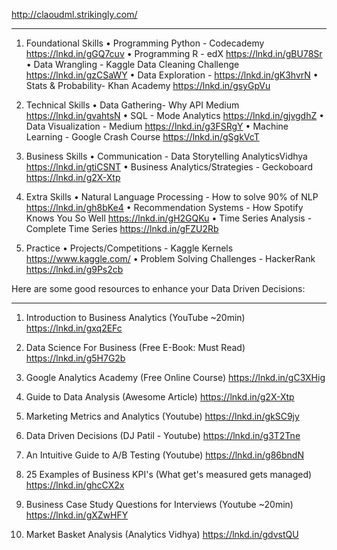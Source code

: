 http://claoudml.strikingly.com/



- - -
1. Foundational Skills
• Programming Python - Codecademy https://lnkd.in/gGQ7cuv
• Programming R - edX https://lnkd.in/gBU78Sr
• Data Wrangling - Kaggle Data Cleaning Challenge https://lnkd.in/gzCSaWY
• Data Exploration - https://lnkd.in/gK3hvrN
• Stats & Probability- Khan Academy https://lnkd.in/gsyGpVu

2. Technical Skills
• Data Gathering- Why API Medium https://lnkd.in/gvahtsN
• SQL - Mode Analytics https://lnkd.in/gjvgdhZ
• Data Visualization - Medium https://lnkd.in/g3FSRgY
• Machine Learning - Google Crash Course https://lnkd.in/gSgkVcT

3. Business Skills
• Communication - Data Storytelling AnalyticsVidhya  https://lnkd.in/gtiCSNT
• Business Analytics/Strategies - Geckoboard https://lnkd.in/g2X-Xtp

4. Extra Skills
• Natural Language Processing - How to solve 90% of NLP https://lnkd.in/gh8bKe4
• Recommendation Systems - How Spotify Knows You So Well https://lnkd.in/gH2GQKu
• Time Series Analysis - Complete Time Series https://lnkd.in/gFZU2Rb

5. Practice
• Projects/Competitions - Kaggle Kernels https://www.kaggle.com/
• Problem Solving Challenges - HackerRank https://lnkd.in/g9Ps2cb

Here are some good resources to enhance your Data Driven Decisions:

- - -
1. Introduction to Business Analytics (YouTube ~20min)
https://lnkd.in/gxq2EFc

2. Data Science For Business (Free E-Book: Must Read)
https://lnkd.in/g5H7G2b

3. Google Analytics Academy (Free Online Course)
https://lnkd.in/gC3XHig

4. Guide to Data Analysis (Awesome Article)
https://lnkd.in/g2X-Xtp

5. Marketing Metrics and Analytics (Youtube)
https://lnkd.in/gkSC9jy

6. Data Driven Decisions (DJ Patil - Youtube)
https://lnkd.in/g3T2Tne

7. An Intuitive Guide to A/B Testing (Youtube)
https://lnkd.in/g86bndN

8. 25 Examples of Business KPI's (What get's measured gets managed)
https://lnkd.in/ghcCX2x

9. Business Case Study Questions for Interviews (Youtube ~20min)
https://lnkd.in/gXZwHFY

10. Market Basket Analysis (Analytics Vidhya)
https://lnkd.in/gdvstQU
